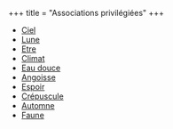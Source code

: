 +++
title = "Associations privilégiées"
+++
- [Ciel](/categories/ciel)
- [Lune](/categories/lune)
- [Etre](/categories/etre)
- [Climat](/categories/climat)
- [Eau douce](/categories/eau-douce)
- [Angoisse](/categories/angoisse)
- [Espoir](/categories/espoir)
- [Crépuscule](/categories/crépuscule)
- [Automne](/categories/automne)
- [Faune](/categories/faune)
